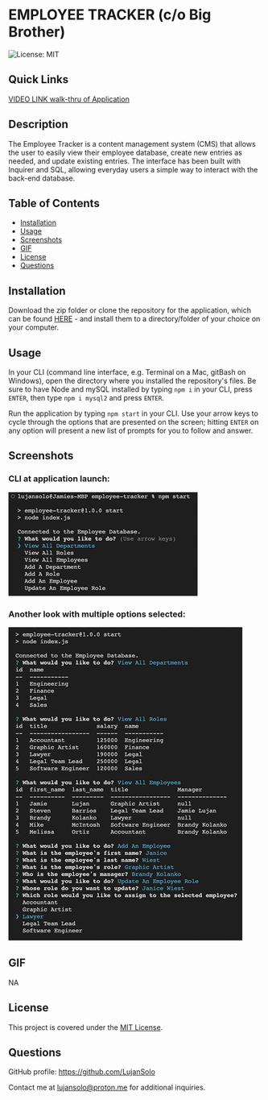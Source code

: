 # EMPLOYEE TRACKER (c/o Big Brother)

![License: MIT](https://img.shields.io/badge/License-MIT-yellow.svg)

## Quick Links

[VIDEO LINK walk-thru of Application](https://drive.google.com/file/d/1bQKBUkhNyI-GKHSJGebdCy2vGvmMTPTj/view)


## Description

The Employee Tracker is a content management system (CMS) that allows the user to easily view their employee database, create new entries as needed, and update existing entries. The interface has been built with Inquirer and SQL, allowing everyday users a simple way to interact with the back-end database.

## Table of Contents

- [Installation](#installation)
- [Usage](#usage)
- [Screenshots](#screenshots)
- [GIF](#gif)
- [License](#license)
- [Questions](#questions)

## Installation

Download the zip folder or clone the repository for the application, which can be found [HERE](https://github.com/LujanSolo/employee-tracker) - and install them to a directory/folder of your choice on your computer.

## Usage

In your CLI (command line interface, e.g. Terminal on a Mac, gitBash on Windows), open the directory where you installed the repository's files. Be sure to have Node and mySQL installed by typing `npm i` in your CLI, press `ENTER`, then type `npm i mysql2` and press `ENTER`.

Run the application by typing `npm start` in your CLI. Use your arrow keys to cycle through the options that are presented on the screen; hitting `ENTER` on any option will present a new list of prompts for you to follow and answer.

## Screenshots

### CLI at application launch:

![Initial look at launch of application](./assets/images/emp-tracker1.png)

### Another look with multiple options selected:

![Look of application with update user details showing](./assets/images/emp-tracker2.png)

## GIF

NA

## License

This project is covered under the [MIT License](https://opensource.org/licenses/MIT).

## Questions

GitHub profile: https://github.com/LujanSolo

Contact me at lujansolo@proton.me for additional inquiries.
